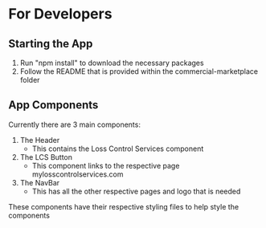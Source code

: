 # For Developers
## Starting the App
1. Run "npm install" to download the necessary packages
2. Follow the README that is provided within the commercial-marketplace folder
## App Components
Currently there are 3 main components:
1. The Header
    * This contains the Loss Control Services component
2. The LCS Button
    *  This component links to the respective page mylosscontrolservices.com
3. The NavBar
    * This has all the other respective pages and logo that is needed

These components have their respective styling files to help style the components